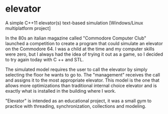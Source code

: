 # elevator
A simple C++11 elevator(s) text-based simulation 
[Windows/Linux multiplatform project]

In the 80s an italian magazine called "Commodore Computer Club" launched a competition to create a program that could simulate an elevator on the Commodore 64. I was a child at the time and my computer skills were zero, but I always had the idea of trying it out as a game, so I decided to try again today with C ++ and STL. 

The simulated model requires the user to call the elevator by simply selecting the floor he wants to go to. The "management" receives the call and assigns it to the most appropriate elevator. This model is the one that allows more optimizations than traditional internal choice elevator and is exactly what is installed in the building where I work.

"Elevator" is intended as an educational project, it was a small gym to practice with threading, synchronization, collections and modeling.
